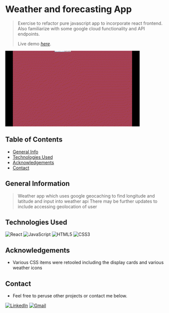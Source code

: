 # Weather and forecasting App

> Exercise to refactor pure javascript app to incorporate react frontend.
> Also familiarize with some google cloud functionality and API endpoints.
> 
> Live demo [_here_](https://shouwangh.github.io/weather-app-react/). 
<img src="public/preview.gif" align="center">

## Table of Contents
* [General Info](#general-information)
* [Technologies Used](#technologies-used)
* [Acknowledgements](#acknowledgements)
* [Contact](#contact)


## General Information
> Weather app which uses google geocaching to find longitude and latitude and input into weather api
> There may be further updates to include accessing geolocation of user
> 


## Technologies Used
![React](https://img.shields.io/badge/react-%2320232a.svg?style=for-the-badge&logo=react&logoColor=%2361DAFB)
![JavaScript](https://img.shields.io/badge/javascript-%23323330.svg?style=for-the-badge&logo=javascript&logoColor=%23F7DF1E)
![HTML5](https://img.shields.io/badge/html5-%23E34F26.svg?style=for-the-badge&logo=html5&logoColor=white)
![CSS3](https://img.shields.io/badge/css3-%231572B6.svg?style=for-the-badge&logo=css3&logoColor=white)


## Acknowledgements
- Various CSS items were retooled including the display cards and various weather icons
## Contact
- Feel free to peruse other projects or contact me below.

[![LinkedIn](https://img.shields.io/badge/linkedin-%230077B5.svg?style=for-the-badge&logo=linkedin&logoColor=white)](https://www.linkedin.com/in/shouwang-huang-71155ab7/)
[![Gmail](https://img.shields.io/badge/Gmail-D14836?style=for-the-badge&logo=gmail&logoColor=white)](mailto:shouwangh82@gmail.com)
